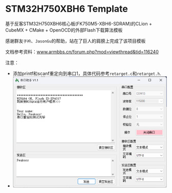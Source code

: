 # STM32H750XBH6 Template

基于反客STM32H750XBH6核心板(FK750M5-XBH6-SDRAM)的CLion + CubeMX + CMake + OpenOCD的外部Flash下载算法模板

感谢群友`子衿`、`JasonGu`的帮助，站在了巨人的肩膀上完成了该项目模板

文档参考资料：www.armbbs.cn/forum.php?mod=viewthread&tid=116240

注意：

- 添加printf和scanf重定向到串口1，具体代码参考`retarget.c`和`retarget.h`.
- ![UART-Retarget](pic/UART-Retarget.png)